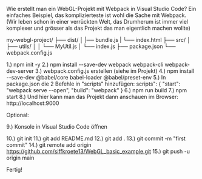 Wie erstellt man ein WebGL-Projekt mit Webpack in Visual Studio Code?
Ein einfaches Beispiel, das komplizierteste ist wohl die Sache mit Webpack.
(Wir leben schon in einer verrückten Welt, das Drumherum ist immer viel komplexer und grösser als das Projekt das man eigentlich machen wollte)

my-webgl-project/
├── dist/
│   |── bundle.js
|   └── index.html
├── src/
│   ├── utils/
│   │   └── MyUtil.js
│   └── index.js
├── package.json
└── webpack.config.js

1.) npm init -y
2.) npm install --save-dev webpack webpack-cli webpack-dev-server
3.) webpack.config.js erstellen (siehe im Projekt)
4.) npm install --save-dev @babel/core babel-loader @babel/preset-env
5.) In package.json die 2 Befehle in "scripts" hinzufügen: 
scripts": {
    "start": "webpack serve --open",
    "build": "webpack"
  }
6.) npm run build
7.) npm start
8.) Und hier kann man das Projekt dann anschauen im Browser: http://localhost:9000


Optional:

9.) Konsole in Visual Studio Code öffnen 

10.) git init
11.) git add README.md
12.) git add .
13.) git commit -m "first commit"
14.) git remote add origin https://github.com/siffkroete13/WebGL_basic_example.git
15.) git push -u origin main

Fertig!